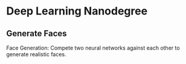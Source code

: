 # Deep Learning Nanodegree

## Generate Faces
Face Generation: Compete two neural networks against each other to generate realistic faces.